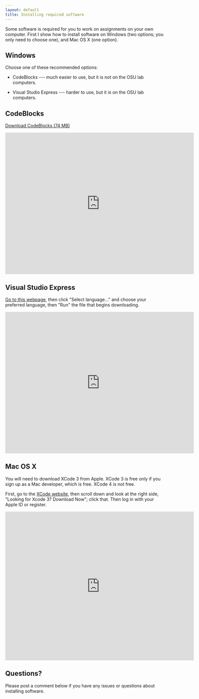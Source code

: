 ```yaml
---
layout: default
title: Installing required software
---
```


Some software is required for you to work on assignments on your own computer.
First I show how to install software on Windows (two options; you only need to
choose one), and Mac OS X (one option).

## Windows

Choose one of these recommended options:

- CodeBlocks --- much easier to use, but it is not on the OSU lab computers.

- Visual Studio Express --- harder to use, but it *is* on the OSU lab computers.

## CodeBlocks

[Download CodeBlocks (74 MB)](http://sourceforge.net/projects/codeblocks/files/Binaries/10.05/Windows/codeblocks-10.05mingw-setup.exe)

<iframe src="http://player.vimeo.com/video/21522534" width="600" height="450" frameborder="0"></iframe>

## Visual Studio Express

[Go to this webpage](http://www.microsoft.com/express/Downloads/#2010-Visual-CPP), then click "Select language..." and choose your preferred language, then "Run" the file that begins downloading.

<iframe src="http://player.vimeo.com/video/21524538" width="600" height="450" frameborder="0"></iframe>

## Mac OS X

You will need to download XCode 3 from Apple. XCode 3 is free only if you sign
up as a Mac developer, which is free. XCode 4 is not free.

First, go to the [XCode website](http://developer.apple.com/xcode/), then
scroll down and look at the right side, "Looking for Xcode 3? Download Now";
click that. Then log in with your Apple ID or register.

<iframe src="http://player.vimeo.com/video/21550188" width="600" height="473" frameborder="0"></iframe>

## Questions?

Please post a comment below if you have any issues or questions about installing software.
